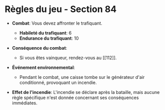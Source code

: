 # Règles du jeu - Section 84

- **Combat**: Vous devez affronter le trafiquant.
  - **Habileté du trafiquant**: 6
  - **Endurance du trafiquant**: 10

- **Conséquence du combat**: 
  - Si vous êtes vainqueur, rendez-vous au [[112]].

- **Événement environnemental**: 
  - Pendant le combat, une caisse tombe sur le générateur d'air conditionné, provoquant un incendie. 

- **Effet de l'incendie**: L'incendie se déclare après la bataille, mais aucune règle spécifique n'est donnée concernant ses conséquences immédiates.